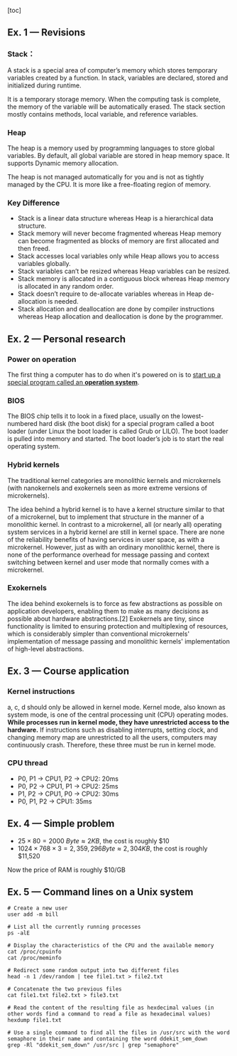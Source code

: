 [toc]

## Ex. 1 — Revisions

### Stack：

A stack is a special area of computer’s memory which stores temporary variables created by a function. In stack, variables are declared, stored and initialized during runtime.

It is a temporary storage memory. When the computing task is complete, the memory of the variable will be automatically erased. The stack section mostly contains methods, local variable, and reference variables.

### Heap

The heap is a memory used by programming languages to store global variables. By default, all global variable are stored in heap memory space. It supports Dynamic memory allocation.

The heap is not managed automatically for you and is not as tightly managed by the CPU. It is more like a free-floating region of memory.

### Key Difference

- Stack is a linear data structure whereas Heap is a hierarchical data structure.
- Stack memory will never become fragmented whereas Heap memory can become fragmented as blocks of memory are first allocated and then freed.
- Stack accesses local variables only while Heap allows you to access variables globally.
- Stack variables can’t be resized whereas Heap variables can be resized.
- Stack memory is allocated in a contiguous block whereas Heap memory is allocated in any random order.
- Stack doesn’t require to de-allocate variables whereas in Heap de-allocation is needed.
- Stack allocation and deallocation are done by compiler instructions whereas Heap allocation and deallocation is done by the programmer.



## Ex. 2 — Personal research

### Power on operation

The first thing a computer has to do when it's powered on is to <u>start up a special program called an **operation system**</u>. 

### BIOS

The BIOS chip tells it to look in a fixed place, usually on the lowest-numbered hard disk (the boot disk) for a special program called a boot loader (under Linux the boot loader is called Grub or LILO). The boot loader is pulled into memory and started. The boot loader’s job is to start the real operating system. 

### Hybrid kernels

The traditional kernel categories are monolithic kernels and microkernels (with nanokernels and exokernels seen as more extreme versions of microkernels). 

The idea behind a hybrid kernel is to have a kernel structure similar to that of a microkernel, but to implement that structure in the manner of a monolithic kernel. In contrast to a microkernel, all (or nearly all) operating system services in a hybrid kernel are still in kernel space. There are none of the reliability benefits of having services in user space, as with a microkernel. However, just as with an ordinary monolithic kernel, there is none of the performance overhead for message passing and context switching between kernel and user mode that normally comes with a microkernel.

### Exokernels

The idea behind exokernels is to force as few abstractions as possible on application developers, enabling them to make as many decisions as possible about hardware abstractions.[2] Exokernels are tiny, since functionality is limited to ensuring protection and multiplexing of resources, which is considerably simpler than conventional microkernels' implementation of message passing and monolithic kernels' implementation of high-level abstractions.

## Ex. 3 — Course application

### Kernel instructions

a, c, d should only be allowed in kernel mode. Kernel mode, also known as system mode, is one of the central processing unit (CPU) operating modes. **While processes run in kernel mode, they have unrestricted access to the hardware.** If instructions such as disabling interrupts, setting clock, and changing memory map are unrestricted to all the users, computers may continuously crash. Therefore, these three must be run in kernel mode.

### CPU thread

- P0, P1 -> CPU1, P2 -> CPU2: 20ms
- P0, P2 -> CPU1, P1 -> CPU2: 25ms
- P1, P2 -> CPU1, P0 -> CPU2: 30ms
- P0, P1, P2 -> CPU1: 35ms



## Ex. 4 — Simple problem

- $25\times80= 2000\ Byte \approx 2KB$, the cost is roughly $10
- $1024\times768\times 3 = 2,359,296 Byte \approx 2,304KB$, the cost is roughly $11,520

Now the price of RAM is roughly $10/GB



## Ex. 5 — Command lines on a Unix system

```shell
# Create a new user
user add -m bill

# List all the currently running processes
ps -alE

# Display the characteristics of the CPU and the available memory
cat /proc/cpuinfo
cat /proc/meminfo

# Redirect some random output into two different files
head -n 1 /dev/random | tee file1.txt > file2.txt

# Concatenate the two previous files
cat file1.txt file2.txt > file3.txt

# Read the content of the resulting file as hexdecimal values (in other words find a command to read a file as hexadecimal values)
hexdump file1.txt

# Use a single command to find all the files in /usr/src with the word semaphore in their name and containing the word ddekit_sem_down
grep -Rl "ddekit_sem_down" /usr/src | grep "semaphore"
```

























